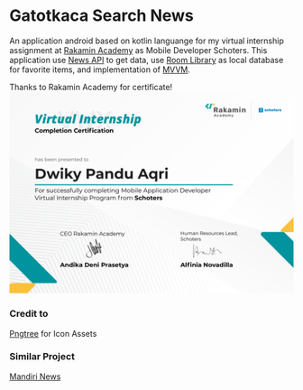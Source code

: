 # Gatotkaca Search News
An application android based on kotlin languange for my virtual internship assignment at [Rakamin Academy](https://www.rakamin.com/) as Mobile Developer Schoters.
This application use [News API](https://newsapi.org/) to get data, use [Room Library](https://developer.android.com/jetpack/androidx/releases/room) as local database for favorite items, and implementation of [MVVM](https://developer.android.com/topic/libraries/architecture/viewmodel).

Thanks to Rakamin Academy for certificate!
![Certificate](https://github.com/nokatotedo/gatotkaca-search-news/blob/2ce4e6ccfdc2badb154ec027ff99307f68f5b7c4/Gatotkaca/app/src/main/res/drawable/certificate_completion.jpg?raw=true)

### Credit to
[Pngtree](https://pngtree.com) for Icon Assets

### Similar Project
[Mandiri News](https://github.com/nokatotedo/mandiri-news)
